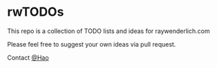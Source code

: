 # rwTODOs

This repo is a collection of TODO lists and ideas for raywenderlich.com

Please feel free to suggest your own ideas via pull request.

Contact [@Hao](hqin0066@gmail.com)
